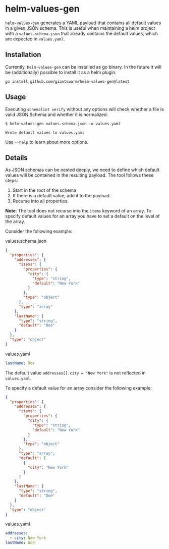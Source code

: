 # helm-values-gen

`helm-values-gen` generates a YAML payload that contains all default values in
a given JSON schema. This is useful when maintaining a helm project with a
`values.schema.json` that already contains the default values, which are
expected in `values.yaml`.

## Installation

Currently, `helm-values-gen` can be installed as go binary.
In the future it will be (additionally) possible to install it as a helm plugin.

```nohighlight
go install github.com/giantswarm/helm-values-gen@latest
```

## Usage

Executing `schemalint verify` without any options will check whether a file is
valid JSON Schema and whether it is normalized.

```nohighlight
$ helm-values-gen values.schema.json -o values.yaml

Wrote default values to values.yaml
```

Use `--help` to learn about more options.

## Details

As JSON schemas can be nested deeply, we need to define which default values
will be contained in the resulting payload.
The tool follows these steps:

1. Start in the root of the schema
2. If there is a default value, add it to the payload.
3. Recurse into all properties.

**Note**:
The tool does not recurse into the `items` keyword of an array.
To specify default values for an array you have to set a default on the level
of the array.

Consider the following example:

values.schema.json

```json
{
  "properties": {
    "addresses": {
      "items": {
        "properties": {
          "city": {
            "type": "string",
            "default": "New York"
          }
        },
        "type": "object"
      },
      "type": "array"
    },
    "lastName": {
      "type": "string",
      "default": "Doe"
    }
  },
  "type": "object"
}
```

values.yaml

```yaml
lastName: Doe
```

The default value `addresses[].city = "New York"` is not reflected in
`values.yaml`.

To specify a default value for an array consider the following example:

```json
{
  "properties": {
    "addresses": {
      "items": {
        "properties": {
          "city": {
            "type": "string",
            "default": "New York"
          }
        },
        "type": "object"
      },
      "type": "array",
      "default": [
        {
          "city": "New York"
        }
      ]
    },
    "lastName": {
      "type": "string",
      "default": "Doe"
    }
  },
  "type": "object"
}
```

values.yaml

```yaml
addresses:
  - city: New York
lastName: Doe
```
